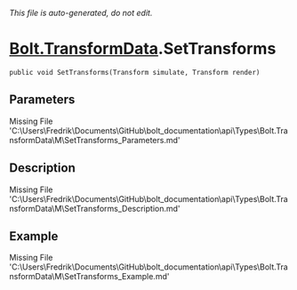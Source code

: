 *This file is auto-generated, do not edit.*

# [Bolt.TransformData](Types/Bolt.TransformData.md).SetTransforms
`public void SetTransforms(Transform simulate, Transform render)`
## Parameters
Missing File 'C:\Users\Fredrik\Documents\GitHub\bolt_documentation\api\Types\Bolt.TransformData\M\SetTransforms_Parameters.md'
## Description
Missing File 'C:\Users\Fredrik\Documents\GitHub\bolt_documentation\api\Types\Bolt.TransformData\M\SetTransforms_Description.md'
## Example
Missing File 'C:\Users\Fredrik\Documents\GitHub\bolt_documentation\api\Types\Bolt.TransformData\M\SetTransforms_Example.md'
